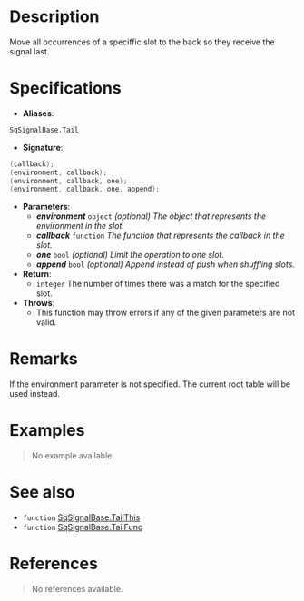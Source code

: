 # Description

Move all occurrences of a speciffic slot to the back so they receive the signal last.

# Specifications

* **Aliases**:
```D
SqSignalBase.Tail
```
* **Signature**:
```D
(callback);
(environment, callback);
(environment, callback, one);
(environment, callback, one, append);
```
* **Parameters**:
	* **_environment_** `object` *(optional) The object that represents the environment in the slot.*
	* **_callback_** `function` *The function that represents the callback in the slot.*
	* **_one_** `bool` *(optional) Limit the operation to one slot.*
	* **_append_** `bool` *(optional) Append instead of push when shuffling slots.*
* **Return**:
	* `integer` The number of times there was a match for the specified slot.
* **Throws**:
	* This function may throw errors if any of the given parameters are not valid.

# Remarks

If the environment parameter is not specified. The current root table will be used instead.

# Examples

> No example available.

# See also

* `function` [SqSignalBase.TailThis](Function.SqSignalBase.TailThis)
* `function` [SqSignalBase.TailFunc](Function.SqSignalBase.TailFunc)

# References

> No references available.
